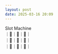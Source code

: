 ```yaml
---
layout: post
date: 2025-03-16 20:09
---
```


Slot Machine<br />
｜🍇｜💎｜🍒｜<br />
｜💎｜🔔｜🔔｜<br />
｜🍇｜🍇｜💎｜<br />


